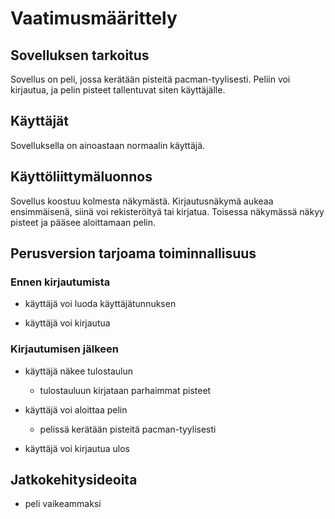 # Vaatimusmäärittely

## Sovelluksen tarkoitus

Sovellus on peli, jossa kerätään pisteitä pacman-tyylisesti. Peliin voi kirjautua, ja pelin pisteet tallentuvat siten käyttäjälle.

## Käyttäjät

Sovelluksella on ainoastaan normaalin käyttäjä.

## Käyttöliittymäluonnos

Sovellus koostuu kolmesta näkymästä. Kirjautusnäkymä aukeaa ensimmäisenä, siinä voi rekisteröityä tai kirjatua. Toisessa näkymässä näkyy pisteet ja pääsee aloittamaan pelin.

## Perusversion tarjoama toiminnallisuus

### Ennen kirjautumista

- käyttäjä voi luoda käyttäjätunnuksen

- käyttäjä voi kirjautua

### Kirjautumisen jälkeen

- käyttäjä näkee tulostaulun  
  - tulostauluun kirjataan parhaimmat pisteet

- käyttäjä voi aloittaa pelin
  - pelissä kerätään pisteitä pacman-tyylisesti
- käyttäjä voi kirjautua ulos

## Jatkokehitysideoita

- peli vaikeammaksi
